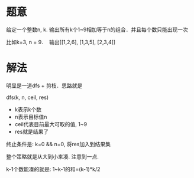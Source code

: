 # 题意
给定一个整数n, k. 输出所有k个1~9相加等于n的组合．并且每个数只能出现一次

比如k=3, n = 9．　输出[[1,2,6], [1,3,5], [2,3,4]]

# 解法
明显是一道dfs + 剪枝．思路就是

dfs(k, n, ceil, res)

* k表示k个数
* n表示目标值n
* ceil代表目前最大可取的值, 1~9
* res就是结果了

终止条件是: k=0 && n=0, 将res加入到结果集

整个策略就是从大到小来凑. 注意到一点.

k-1个数能凑的就是: 1~k-1的和=(k-1)*k/2


